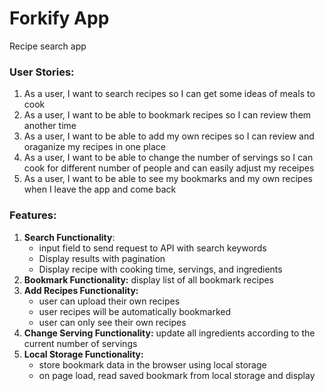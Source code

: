 
# Forkify App
Recipe search app

### User Stories:

 1. As a user, I want to search recipes so I can get some ideas of meals to cook
 2. As a user, I want to be able to bookmark recipes so I can review them another time
 3. As a user, I want to be able to add my own recipes so I can review and oraganize my recipes in one place
 4. As a user, I want to be able to change the number of servings so I can cook for different number of people and can easily adjust my receipes
 5. As a user, I want to be able to see my bookmarks and my own recipes when I leave the app and come back

### Features:

 1. **Search Functionality**:
    - input field to send request to API with search keywords
	-	Display results with pagination
	-	Display recipe with cooking time, servings, and ingredients
2.   **Bookmark Functionality:** display list of all bookmark recipes
3.   **Add Recipes Functionality:**
      - user can upload their own recipes
      - user recipes will be automatically bookmarked
      - user can only see their own recipes
4. **Change Serving Functionality:** update all ingredients according to the current number of servings
5. **Local Storage Functionality:**
    - store bookmark data in the browser using local storage
    - on page load, read saved bookmark from local storage and display
 
